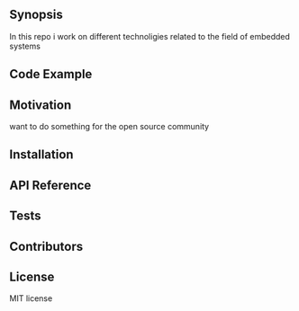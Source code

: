 ## Synopsis

In this repo i work on different technoligies related to the field of embedded systems 

## Code Example


## Motivation

want to do something for the open source community 

## Installation


## API Reference


## Tests


## Contributors


## License

MIT license 

